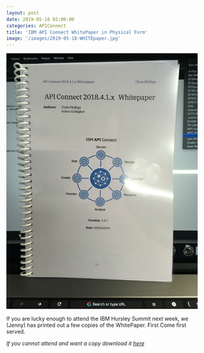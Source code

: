 ```yaml
---
layout: post
date: 2019-05-18 02:00:00
categories: APIConnect
title: 'IBM API Connect WhitePaper in Physical Form'
image: '/images/2019-05-18-WHITEpaper.jpg'
---
```


![image](/images/2019-05-18-WHITEpaper.jpg)

If you are lucky enough to attend the IBM Hursley Summit next week, we (Jenny) has printed out a few copies of the WhitePaper. First Come first served.

*If you cannot attend and want a copy download it [here](https://www.ibm.com/downloads/cas/30YERA2R)*
